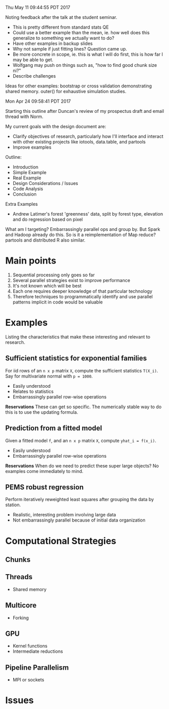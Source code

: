 Thu May 11 09:44:55 PDT 2017

Noting feedback after the talk at the student seminar.

- This is pretty different from standard stats QE
- Could use a better example than the mean, ie. how well does this
  generalize to something we actually want to do?
- Have other examples in backup slides
- Why not sample if just fitting lines? Question came up.
- Be more concrete in scope, ie. this is what I will do first, this is how
  far I may be able to get.
- Wolfgang may push on things such as, "how to find good chunk size ni?"
- Describe challenges


Ideas for other examples: bootstrap or cross validation demonstrating
shared memory. outer() for exhaustive simulation studies.


Mon Apr 24 09:58:41 PDT 2017

Starting this outline after Duncan's review of my prospectus draft and
email thread with Norm.

My current goals with the design document are:

- Clarify objectives of research, particularly how I'll interface and
  interact with other existing projects like iotools, data.table, and
  partools
- Improve examples

Outline:

- Introduction
- Simple Example
- Real Example
- Design Considerations / Issues
- Code Analysis
- Conclusion

Extra Examples

- Andrew Latimer's forest 'greenness' data, split by forest type, elevation and do
  regression based on pixel

What am I targeting?
Embarrassingly parallel ops and group by. But Spark and Hadoop already do
this. So is it a reimplementation of Map reduce? partools and distributed R
also similar.

Main points
============================================================

1. Sequential processing only goes so far
2. Several parallel strategies exist to improve performance
3. It's not known which will be best
4. Each one requires deeper knowledge of that particular technology
5. Therefore techniques to programmatically identify and use parallel
  patterns implicit in code would be valuable

Examples
============================================================

Listing the characteristics that make these interesting and relevant to
research.

## Sufficient statistics for exponential families

For iid rows of an `n x p` matrix `X`, compute the sufficient
statistics `T(X_i)`. Say for multivariate normal with `p = 1000`.

- Easily understood
- Relates to statistics
- Embarrassingly parallel row-wise operations

__Reservations__
These can get so specific. The numerically stable way to do this is to use
the updating formula.

## Prediction from a fitted model

Given a fitted model `f`, and an `n x p`  matrix `X`, compute 
`yhat_i = f(x_i)`.

- Easily understood
- Embarrassingly parallel row-wise operations

__Reservations__
When do we need to predict these super large objects? No examples come
immediately to mind. 

## PEMS robust regression

Perform iteratively reweighted least squares after grouping the data by
station.

- Realistic, interesting problem involving large data
- Not embarrassingly parallel because of initial data organization

Computational Strategies
============================================================

## Chunks


## Threads

- Shared memory

## Multicore

- Forking

## GPU

- Kernel functions
- Intermediate reductions

## Pipeline Parallelism

- MPI or sockets


Issues
============================================================
